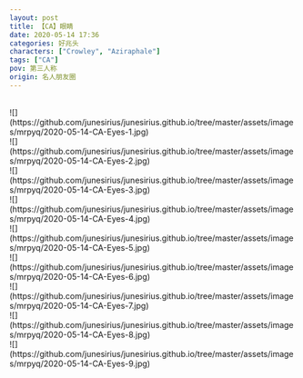 ```yaml
---
layout: post
title: 【CA】眼睛
date: 2020-05-14 17:36
categories: 好兆头
characters: ["Crowley", "Aziraphale"]
tags: ["CA"]
pov: 第三人称
origin: 名人朋友圈
---
```




<br>
![](https://github.com/junesirius/junesirius.github.io/tree/master/assets/images/mrpyq/2020-05-14-CA-Eyes-1.jpg)

<br>
![](https://github.com/junesirius/junesirius.github.io/tree/master/assets/images/mrpyq/2020-05-14-CA-Eyes-2.jpg)

<br>
![](https://github.com/junesirius/junesirius.github.io/tree/master/assets/images/mrpyq/2020-05-14-CA-Eyes-3.jpg)

<br>
![](https://github.com/junesirius/junesirius.github.io/tree/master/assets/images/mrpyq/2020-05-14-CA-Eyes-4.jpg)

<br>
![](https://github.com/junesirius/junesirius.github.io/tree/master/assets/images/mrpyq/2020-05-14-CA-Eyes-5.jpg)

<br>
![](https://github.com/junesirius/junesirius.github.io/tree/master/assets/images/mrpyq/2020-05-14-CA-Eyes-6.jpg)

<br>
![](https://github.com/junesirius/junesirius.github.io/tree/master/assets/images/mrpyq/2020-05-14-CA-Eyes-7.jpg)

<br>
![](https://github.com/junesirius/junesirius.github.io/tree/master/assets/images/mrpyq/2020-05-14-CA-Eyes-8.jpg)

<br>
![](https://github.com/junesirius/junesirius.github.io/tree/master/assets/images/mrpyq/2020-05-14-CA-Eyes-9.jpg)
